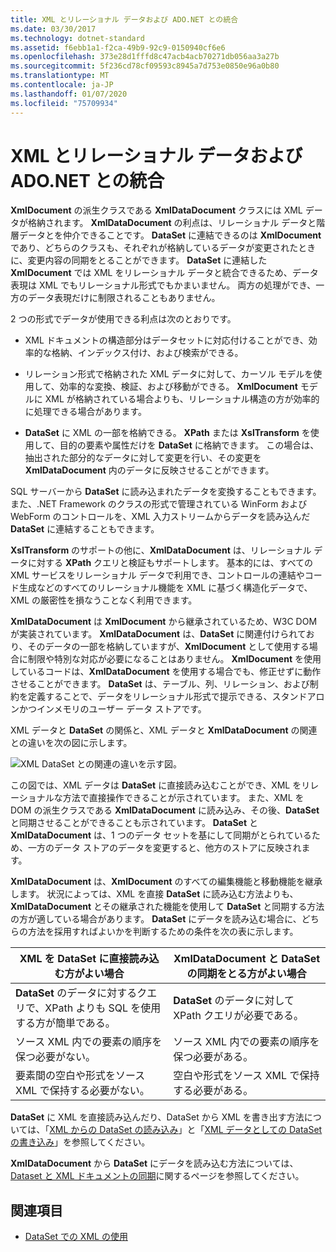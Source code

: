 ```yaml
---
title: XML とリレーショナル データおよび ADO.NET との統合
ms.date: 03/30/2017
ms.technology: dotnet-standard
ms.assetid: f6ebb1a1-f2ca-49b9-92c9-0150940cf6e6
ms.openlocfilehash: 373e28d1fffd8c47acb4acb70271db056aa3a27b
ms.sourcegitcommit: 5f236cd78cf09593c8945a7d753e0850e96a0b80
ms.translationtype: MT
ms.contentlocale: ja-JP
ms.lasthandoff: 01/07/2020
ms.locfileid: "75709934"
---
```

# <a name="xml-integration-with-relational-data-and-adonet"></a>XML とリレーショナル データおよび ADO.NET との統合
**XmlDocument** の派生クラスである **XmlDataDocument** クラスには XML データが格納されます。 **XmlDataDocument** の利点は、リレーショナル データと階層データとを仲介できることです。 **DataSet** に連結できるのは **XmlDocument** であり、どちらのクラスも、それぞれが格納しているデータが変更されたときに、変更内容の同期をとることができます。 **DataSet** に連結した **XmlDocument** では XML をリレーショナル データと統合できるため、データ表現は XML でもリレーショナル形式でもかまいません。 両方の処理ができ、一方のデータ表現だけに制限されることもありません。  
  
 2 つの形式でデータが使用できる利点は次のとおりです。  
  
- XML ドキュメントの構造部分はデータセットに対応付けることができ、効率的な格納、インデックス付け、および検索ができる。  
  
- リレーション形式で格納された XML データに対して、カーソル モデルを使用して、効率的な変換、検証、および移動ができる。 **XmlDocument** モデルに XML が格納されている場合よりも、リレーショナル構造の方が効率的に処理できる場合があります。  
  
- **DataSet** に XML の一部を格納できる。 **XPath** または **XslTransform** を使用して、目的の要素や属性だけを **DataSet** に格納できます。 この場合は、抽出された部分的なデータに対して変更を行い、その変更を **XmlDataDocument** 内のデータに反映させることができます。  
  
 SQL サーバーから **DataSet** に読み込まれたデータを変換することもできます。 また、.NET Framework のクラスの形式で管理されている WinForm および WebForm のコントロールを、XML 入力ストリームからデータを読み込んだ **DataSet** に連結することもできます。  
  
 **XslTransform** のサポートの他に、**XmlDataDocument** は、リレーショナル データに対する **XPath** クエリと検証もサポートします。  基本的には、すべての XML サービスをリレーショナル データで利用でき、コントロールの連結やコード生成などのすべてのリレーショナル機能を XML に基づく構造化データで、XML の厳密性を損なうことなく利用できます。  
  
 **XmlDataDocument** は **XmlDocument** から継承されているため、W3C DOM が実装されています。 **XmlDataDocument** は、**DataSet** に関連付けられており、そのデータの一部を格納していますが、**XmlDocument** として使用する場合に制限や特別な対応が必要になることはありません。 **XmlDocument** を使用しているコードは、**XmlDataDocument** を使用する場合でも、修正せずに動作させることができます。 **DataSet** は、テーブル、列、リレーション、および制約を定義することで、データをリレーショナル形式で提示できる、スタンドアロンかつインメモリのユーザー データ ストアです。  
  
 XML データと **DataSet** の関係と、XML データと **XmlDataDocument** の関連との違いを次の図に示します。 
  
 ![XML DataSet との関連の違いを示す図。](./media/xml-integration-with-relational-data-and-adonet/xml-integration-relational-data-adodotnet.gif)  
  
 この図では、XML データは **DataSet** に直接読み込むことができ、XML をリレーショナルな方法で直接操作できることが示されています。 また、XML を DOM の派生クラスである **XmlDataDocument** に読み込み、その後、**DataSet** と同期させることができることも示されています。 **DataSet** と **XmlDataDocument** は、1 つのデータ セットを基にして同期がとられているため、一方のデータ ストアのデータを変更すると、他方のストアに反映されます。  
  
 **XmlDataDocument** は、**XmlDocument** のすべての編集機能と移動機能を継承します。 状況によっては、XML を直接 **DataSet** に読み込む方法よりも、**XmlDataDocument** とその継承された機能を使用して **DataSet** と同期する方法の方が適している場合があります。 **DataSet** にデータを読み込む場合に、どちらの方法を採用すればよいかを判断するための条件を次の表に示します。  
  
|XML を DataSet に直接読み込む方がよい場合|XmlDataDocument と DataSet の同期をとる方がよい場合|  
|----------------------------------------------|-----------------------------------------------------------|  
|**DataSet** のデータに対するクエリで、XPath よりも SQL を使用する方が簡単である。|**DataSet** のデータに対して XPath クエリが必要である。|  
|ソース XML 内での要素の順序を保つ必要がない。|ソース XML 内での要素の順序を保つ必要がある。|  
|要素間の空白や形式をソース XML で保持する必要がない。|空白や形式をソース XML で保持する必要がある。|  
  
 **DataSet** に XML を直接読み込んだり、DataSet から XML を書き出す方法については、「[XML からの DataSet の読み込み](../../../../docs/framework/data/adonet/dataset-datatable-dataview/loading-a-dataset-from-xml.md)」と「[XML データとしての DataSet の書き込み](../../../../docs/framework/data/adonet/dataset-datatable-dataview/writing-dataset-contents-as-xml-data.md)」を参照してください。  
  
 **XmlDataDocument** から **DataSet** にデータを読み込む方法については、[Dataset と XML ドキュメントの同期](../../../../docs/framework/data/adonet/dataset-datatable-dataview/dataset-and-xmldatadocument-synchronization.md)に関するページを参照してください。  
  
## <a name="see-also"></a>関連項目

- [DataSet での XML の使用](../../../../docs/framework/data/adonet/dataset-datatable-dataview/using-xml-in-a-dataset.md)

